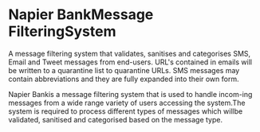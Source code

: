 # Napier BankMessage FilteringSystem
A message filtering system that validates, sanitises and categorises SMS, Email and Tweet messages from end-users. URL's contained in emails will be written to a quarantine list to quarantine URLs. SMS messages may contain abbreviations and they are fully expanded into their own form.

Napier Bankis a message filtering system that is used to handle incom-ing  messages  from  a  wide  range  variety  of  users  accessing  the  system.The system is required to process different types of messages which willbe validated, sanitised and categorised based on the message type.
